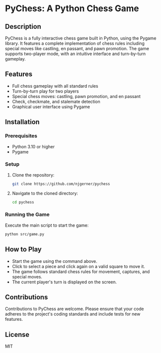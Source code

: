# PyChess: A Python Chess Game

## Description
PyChess is a fully interactive chess game built in Python, using the Pygame library. It features a complete implementation of chess rules including special moves like castling, en passant, and pawn promotion. The game supports two-player mode, with an intuitive interface and turn-by-turn gameplay.

## Features
- Full chess gameplay with all standard rules
- Turn-by-turn play for two players
- Special chess moves: castling, pawn promotion, and en passant
- Check, checkmate, and stalemate detection
- Graphical user interface using Pygame

## Installation

### Prerequisites
- Python 3.10 or higher
- Pygame

### Setup
1. Clone the repository:
   ```bash
   git clone https://github.com/njgerner/pychess
   ```
2. Navigate to the cloned directory:
   ```bash
   cd pychess
   ```

### Running the Game
Execute the main script to start the game:
```bash
python src/game.py
```

## How to Play
- Start the game using the command above.
- Click to select a piece and click again on a valid square to move it.
- The game follows standard chess rules for movement, captures, and special moves.
- The current player's turn is displayed on the screen.

## Contributions
Contributions to PyChess are welcome. Please ensure that your code adheres to the project's coding standards and include tests for new features.

## License
MIT
